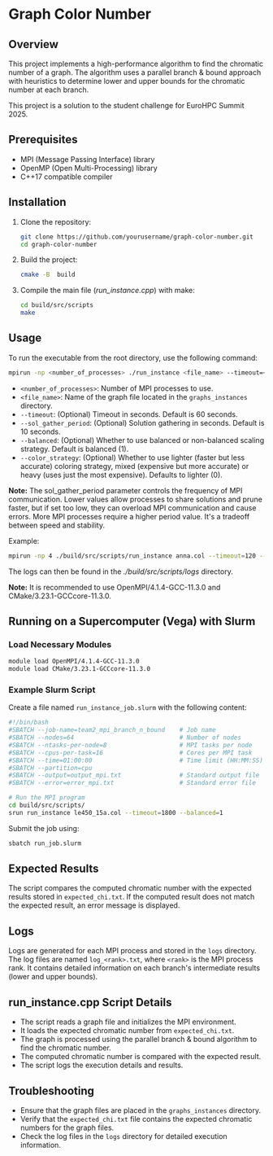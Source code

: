 # Graph Color Number

## Overview
This project implements a high-performance algorithm to find the chromatic number of a graph. The algorithm uses a parallel branch & bound approach with heuristics to determine lower and upper bounds for the chromatic number at each branch.

This project is a solution to the student challenge for EuroHPC Summit 2025.

## Prerequisites
- MPI (Message Passing Interface) library
- OpenMP (Open Multi-Processing) library
- C++17 compatible compiler

## Installation
1. Clone the repository:
    ```sh
    git clone https://github.com/yourusername/graph-color-number.git
    cd graph-color-number
    ```

2. Build the project:
    ```sh
    cmake -B  build
    ```

3. Compile the main file (*run_instance.cpp*) with make:
    ```sh
    cd build/src/scripts
    make
    ```

## Usage
To run the executable from the root directory, use the following command:
```sh
mpirun -np <number_of_processes> ./run_instance <file_name> --timeout=<timeout> --sol_gather_period=<period> --balanced=<0|1>
```
- `<number_of_processes>`: Number of MPI processes to use.
- `<file_name>`: Name of the graph file located in the `graphs_instances` directory.
- `--timeout`: (Optional) Timeout in seconds. Default is 60 seconds.
- `--sol_gather_period`: (Optional) Solution gathering in seconds. Default is 10 seconds.
- `--balanced`: (Optional) Whether to use balanced or non-balanced scaling strategy. Default is balanced (1).
- `--color_strategy`: (Optional) Whether to use lighter (faster but less accurate) coloring strategy, mixed (expensive but more accurate) or heavy (uses just the most expensive). Defaults to lighter (0).

**Note:** The sol_gather_period parameter controls the frequency of MPI communication. Lower values allow processes to share solutions and prune faster, but if set too low, they can overload MPI communication and cause errors. More MPI processes require a higher period value. It's a tradeoff between speed and stability.

Example:
```sh
mpirun -np 4 ./build/src/scripts/run_instance anna.col --timeout=120 --sol_gather_period=8 --balanced=0 --color_strategy=1
```

The logs can then be found in the *./build/src/scripts/logs* directory.

**Note:** It is recommended to use OpenMPI/4.1.4-GCC-11.3.0 and CMake/3.23.1-GCCcore-11.3.0.

## Running on a Supercomputer (Vega) with Slurm
### Load Necessary Modules
```sh
module load OpenMPI/4.1.4-GCC-11.3.0
module load CMake/3.23.1-GCCcore-11.3.0
```

### Example Slurm Script
Create a file named `run_instance_job.slurm` with the following content:
```bash
#!/bin/bash
#SBATCH --job-name=team2_mpi_branch_n_bound    # Job name
#SBATCH --nodes=64                             # Number of nodes
#SBATCH --ntasks-per-node=8                    # MPI tasks per node
#SBATCH --cpus-per-task=16                     # Cores per MPI task
#SBATCH --time=01:00:00                        # Time limit (HH:MM:SS)
#SBATCH --partition=cpu                        
#SBATCH --output=output_mpi.txt                # Standard output file
#SBATCH --error=error_mpi.txt                  # Standard error file

# Run the MPI program
cd build/src/scripts/
srun run_instance le450_15a.col --timeout=1800 --balanced=1
```

Submit the job using:
```sh
sbatch run_job.slurm
```

## Expected Results
The script compares the computed chromatic number with the expected results stored in `expected_chi.txt`. If the computed result does not match the expected result, an error message is displayed.

## Logs
Logs are generated for each MPI process and stored in the `logs` directory. The log files are named `log_<rank>.txt`, where `<rank>` is the MPI process rank. It contains detailed information on each branch's intermediate results (lower and upper bounds). 

## run_instance.cpp Script Details
- The script reads a graph file and initializes the MPI environment.
- It loads the expected chromatic number from `expected_chi.txt`.
- The graph is processed using the parallel branch & bound algorithm to find the chromatic number.
- The computed chromatic number is compared with the expected result.
- The script logs the execution details and results.

## Troubleshooting
- Ensure that the graph files are placed in the `graphs_instances` directory.
- Verify that the `expected_chi.txt` file contains the expected chromatic numbers for the graph files.
- Check the log files in the `logs` directory for detailed execution information.


